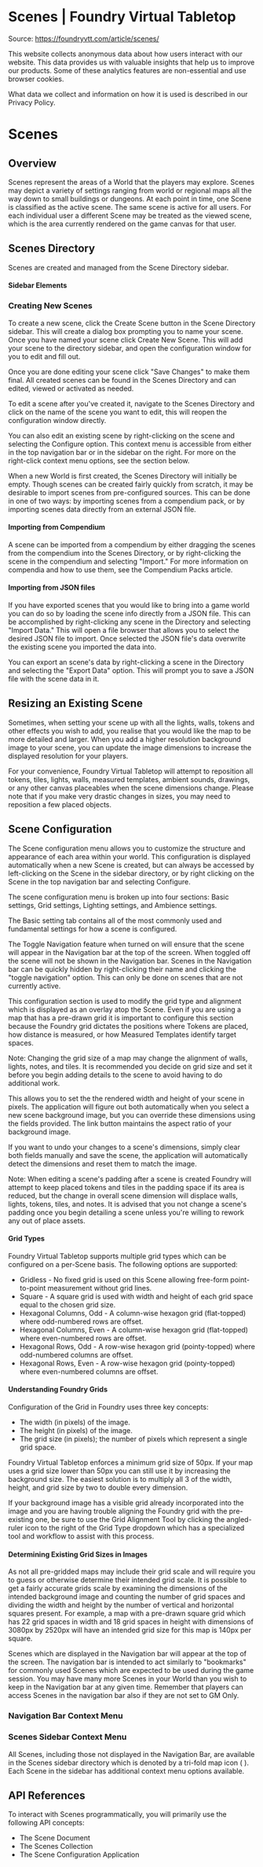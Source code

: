 # Scenes | Foundry Virtual Tabletop

Source: https://foundryvtt.com/article/scenes/

This website collects anonymous data about how users interact with our website. This data provides us with 
        valuable insights that help us to improve our products. Some of these analytics features are non-essential 
        and use browser cookies.

What data we collect and information on how it is used is described in our 
        Privacy Policy.


# Scenes


## 


## Overview

Scenes represent the areas of a World that the players may explore. Scenes may depict a variety of settings ranging from world or regional maps all the way down to small buildings or dungeons. At each point in time, one Scene is classified as the active scene. The same scene is active for all users. For each individual user a different Scene may be treated as the viewed scene, which is the area currently rendered on the game canvas for that user.


## Scenes Directory

Scenes are created and managed from the Scene Directory sidebar.


#### Sidebar Elements


### Creating New Scenes

To create a new scene, click the   Create Scene button in the Scene Directory sidebar. This will create a dialog box prompting you to name your scene. Once you have named your scene click Create New Scene. This will add your scene to the directory sidebar, and open the configuration window for you to edit and fill out.

Once you are done editing your scene click "Save Changes" to make them final. All created scenes can be found in the Scenes Directory and can edited, viewed or activated as needed.

To edit a scene after you've created it, navigate to the Scenes Directory and click on the name of the scene you want to edit, this will reopen the configuration window directly.

You can also edit an existing scene by right-clicking on the scene and selecting the   Configure option. This context menu is accessible from either in the top navigation bar or in the sidebar on the right. For more on the right-click context menu options, see the section below.

When a new World is first created, the Scenes Directory will initially be empty. Though scenes can be created fairly quickly from scratch, it may be desirable to import scenes from pre-configured sources. This can be done in one of two ways: by importing scenes from a compendium pack, or by importing scenes data directly from an external JSON file.


#### Importing from Compendium

A scene can be imported from a compendium by either dragging the scenes from the compendium into the Scenes Directory, or by right-clicking the scene in the compendium and selecting "Import." For more information on compendia and how to use them, see the Compendium Packs article.


#### Importing from JSON files

If you have exported scenes that you would like to bring into a game world you can do so by loading the scene info directly from a JSON file. This can be accomplished by right-clicking any scene in the Directory and selecting "Import Data." This will open a file browser that allows you to select the desired JSON file to import. Once selected the JSON file's data overwrite the existing scene you imported the data into.

You can export an scene's data by right-clicking a scene in the Directory and selecting the "Export Data" option. This will prompt you to save a JSON file with the scene data in it.


## Resizing an Existing Scene

Sometimes, when setting your scene up with all the lights, walls, tokens and other effects you wish to add, you realise that you would like the map to be more detailed and larger. When you add a higher resolution background image to your scene, you can update the image dimensions to increase the displayed resolution for your players.

For your convenience, Foundry Virtual Tabletop will attempt to reposition all tokens, tiles, lights, walls, measured templates, ambient sounds, drawings, or any other canvas placeables when the scene dimensions change. Please note that if you make very drastic changes in sizes, you may need to reposition a few placed objects.


## Scene Configuration

The Scene configuration menu allows you to customize the structure and appearance of each area within your world. This configuration is displayed automatically when a new Scene is created, but can always be accessed by left-clicking on the Scene in the sidebar directory, or by right clicking on the Scene in the top navigation bar and selecting Configure.

The scene configuration menu is broken up into four sections: Basic settings, Grid settings, Lighting settings, and Ambience settings.

The Basic setting tab contains all of the most commonly used and fundamental settings for how a scene is configured.

The Toggle Navigation feature when turned on will ensure that the scene will appear in the Navigation bar at the top of the screen. When toggled off the scene will not be shown in the Navigation bar. Scenes in the Navigation bar can be quickly hidden by right-clicking their name and clicking the "toggle navigation" option. This can only be done on scenes that are not currently active.

This configuration section is used to modify the grid type and alignment which is displayed as an overlay atop the Scene. Even if you are using a map that has a pre-drawn grid it is important to configure this section because the Foundry grid dictates the positions where Tokens are placed, how distance is measured, or how Measured Templates identify target spaces.

Note: Changing the grid size of a map may change the alignment of walls, lights, notes, and tiles. It is recommended you decide on grid size and set it before you begin adding details to the scene to avoid having to do additional work.

This allows you to set the the rendered width and height of your scene in pixels. The application will figure out both automatically when you select a new scene background image, but you can override these dimensions using the fields provided. The link button maintains the aspect ratio of your background image.

If you want to undo your changes to a scene's dimensions, simply clear both fields manually and save the scene, the application will automatically detect the dimensions and reset them to match the image.

Note: When editing a scene's padding after a scene is created Foundry will attempt to keep placed tokens and tiles in the padding space if its area is reduced, but the change in overall scene dimension will displace walls, lights, tokens, tiles, and notes. It is advised that you not change a scene's padding once you begin detailing a scene unless you're willing to rework any out of place assets.


#### Grid Types

Foundry Virtual Tabletop supports multiple grid types which can be configured on a per-Scene basis. The following options are supported:

- Gridless - No fixed grid is used on this Scene allowing free-form point-to-point measurement without grid lines.
- Square - A square grid is used with width and height of each grid space equal to the chosen grid size.
- Hexagonal Columns, Odd - A column-wise hexagon grid (flat-topped) where odd-numbered rows are offset.
- Hexagonal Columns, Even - A column-wise hexagon grid (flat-topped) where even-numbered rows are offset.
- Hexagonal Rows, Odd - A row-wise hexagon grid (pointy-topped) where odd-numbered columns are offset.
- Hexagonal Rows, Even - A row-wise hexagon grid (pointy-topped) where even-numbered columns are offset.


#### Understanding Foundry Grids

Configuration of the Grid in Foundry uses three key concepts:

- The width (in pixels) of the image.
- The height (in pixels) of the image.
- The grid size (in pixels); the number of pixels which represent a single grid space.

Foundry Virtual Tabletop enforces a minimum grid size of 50px. If your map uses a grid size lower than 50px you can still use it by increasing the background size. The easiest solution is to multiply all 3 of the width, height, and grid size by two to double every dimension.

If your background image has a visible grid already incorporated into the image and you are having trouble aligning the Foundry grid with the pre-existing one, be sure to use the Grid Alignment Tool by clicking the angled-ruler icon to the right of the Grid Type dropdown which has a specialized tool and workflow to assist with this process.


#### Determining Existing Grid Sizes in Images

As not all pre-gridded maps may include their grid scale and will require you to guess or otherwise determine their intended grid scale. It is possible to get a fairly accurate grids scale by examining the dimensions of the intended background image and counting the number of grid spaces and dividing the width and height by the number of vertical and horizontal squares present. For example, a map with a pre-drawn square grid which has 22 grid spaces in width and 18 grid spaces in height with dimensions of 3080px by 2520px will have an intended grid size for this map is 140px per square.

Scenes which are displayed in the Navigation bar will appear at the top of the screen. The navigation bar is intended to act similarly to "bookmarks" for commonly used Scenes which are expected to be used during the game session. You may have many more Scenes in your World than you wish to keep in the Navigation bar at any given time. Remember that players can access Scenes in the navigation bar also if they are not set to GM Only.


### Navigation Bar Context Menu


### Scenes Sidebar Context Menu

All Scenes, including those not displayed in the Navigation Bar, are available in the Scenes sidebar directory which is denoted by a tri-fold map icon ( ). Each Scene in the sidebar has additional context menu options available.


## API References

To interact with Scenes programmatically, you will primarily use the following API concepts:

- The  Scene Document
- The  Scenes Collection
- The  Scene Configuration Application

